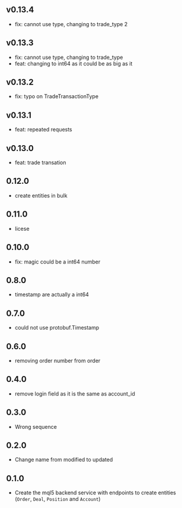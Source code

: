 ## v0.13.4
- fix: cannot use type, changing to trade_type 2
  
## v0.13.3
- fix: cannot use type, changing to trade_type
- feat: changing to int64 as it could be as big as it
  
## v0.13.2
- fix: typo on TradeTransactionType
  
## v0.13.1
- feat: repeated requests 
  
## v0.13.0
- feat: trade transation
  
## 0.12.0
- create entities in bulk
## 0.11.0
- licese
## 0.10.0
- fix: magic could be a int64 number
## 0.8.0
- timestamp are actually a int64
## 0.7.0
- could not use protobuf.Timestamp
## 0.6.0
- removing order number from order
## 0.4.0
- remove login field as it is the same as account_id
## 0.3.0
- Wrong sequence
## 0.2.0
- Change name from modified to updated
## 0.1.0
- Create the mql5 backend service with endpoints to create entities (`Order`, `Deal`, `Position` and `Account`)